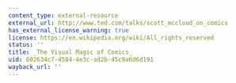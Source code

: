 ```yaml
---
content_type: external-resource
external_url: http://www.ted.com/talks/scott_mccloud_on_comics
has_external_license_warning: true
license: https://en.wikipedia.org/wiki/All_rights_reserved
status: ''
title: _The Visual Magic of Comics_
uid: 602634c7-4584-4e3c-ad2b-45c9a6d6d191
wayback_url: ''
---
```

